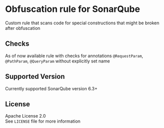 # Obfuscation rule for SonarQube
Custom rule that scans code for special constructions that might be broken after obfuscation

## Checks
As of now available rule with checks for annotations `@RequestParam`, `@PathParam`, `@QueryParam` without explicitly set name

## Supported Version
Currently supported SonarQube version 6.3+

## License
Apache License 2.0  
See `LICENSE` file for more information